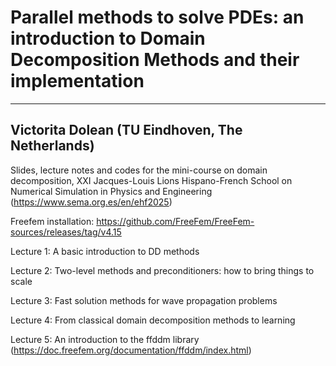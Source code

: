 # Parallel methods to solve PDEs: an introduction to Domain Decomposition Methods and their implementation 

----
Victorita Dolean (TU Eindhoven, The Netherlands)
----

Slides, lecture notes and codes for the mini-course on domain decomposition, 
XXI Jacques-Louis Lions Hispano-French School on Numerical Simulation in Physics and Engineering (https://www.sema.org.es/en/ehf2025)

Freefem installation: https://github.com/FreeFem/FreeFem-sources/releases/tag/v4.15 

Lecture 1: A basic introduction to DD methods 

Lecture 2: Two-level methods and preconditioners: how to bring things to scale 

Lecture 3: Fast solution methods for wave propagation problems

Lecture 4: From classical domain decomposition methods to learning

Lecture 5: An introduction to the ffddm library (https://doc.freefem.org/documentation/ffddm/index.html)

